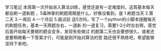 学习笔记
本周第一次开始进入算法训练，感觉还是有一定难度的，这周基本每天都会刷一道新题
，5毒神掌的刷题周期是什么，好像没看到，是
1.刷题当天
2.第二天
3.一周后
4.一个月后
5.面试前
这5次吗，写了一个python的小脚本提醒每天的刷题任务，基本一天两题左右，一道新
的一道复习，需要1-2小时左右啊，感觉后面开始每天要做的题会变多，发现有些做过
的题第二天也会要想很久，或者还是要稍微看一下答案才行，可能是刚开始对算法的思
路还很不熟练吧，希望能够坚持下来吧。
